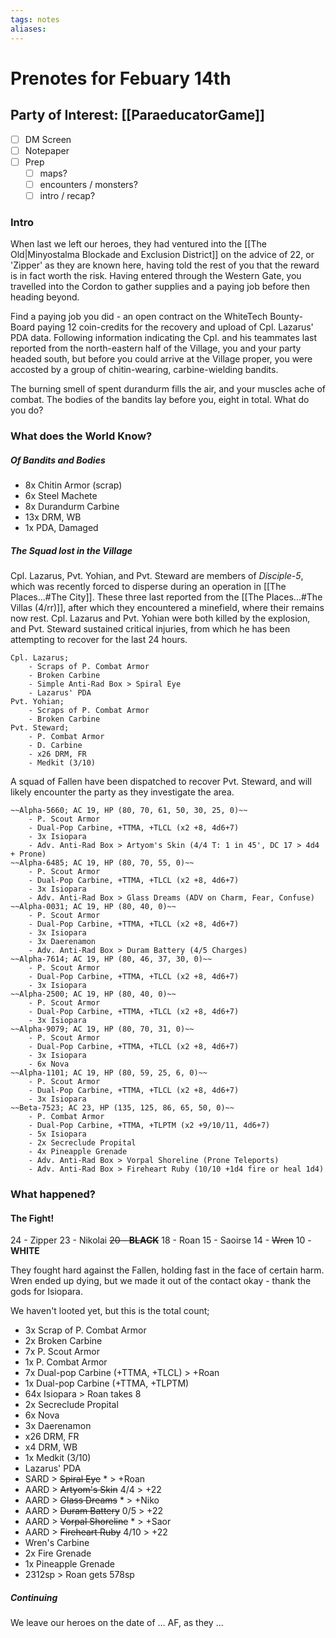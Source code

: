```yaml
---
tags: notes
aliases:
---
```


# Prenotes for Febuary 14th
## Party of Interest: [[ParaeducatorGame]]
- [ ] DM Screen
- [ ] Notepaper
- [ ] Prep
	- [ ] maps?
	- [ ] encounters / monsters?
	- [ ] intro / recap?

### Intro

When last we left our heroes, they had ventured into the [[The Old|Minyostalma Blockade and Exclusion District]] on the advice of 22, or 'Zipper' as they are known here, having told the rest of you that the reward is in fact worth the risk. Having entered through the Western Gate, you travelled into the Cordon to gather supplies and a paying job before then heading beyond.

Find a paying job you did - an open contract on the WhiteTech Bounty-Board paying 12 coin-credits for the recovery and upload of Cpl. Lazarus' PDA data. Following information indicating the Cpl. and his teammates last reported from the north-eastern half of the Village, you and your party headed south, but before you could arrive at the Village proper, you were accosted by a group of chitin-wearing, carbine-wielding bandits.

The burning smell of spent durandurm fills the air, and your muscles ache of combat. The bodies of the bandits lay before you, eight in total. What do you do?

### What does the World Know?
##### Of Bandits and Bodies
- 8x Chitin Armor (scrap)
- 6x Steel Machete
- 8x Durandurm Carbine
- 13x DRM, WB
- 1x PDA, Damaged

##### The Squad lost in the Village
Cpl. Lazarus, Pvt. Yohian, and Pvt. Steward are members of *Disciple-5*, which was recently forced to disperse during an operation in [[The Places...#The City]]. These three last reported from the [[The Places...#The Villas (4/rr)]], after which they encountered a minefield, where their remains now rest. Cpl. Lazarus and Pvt. Yohian were both killed by the explosion, and Pvt. Steward sustained critical injuries, from which he has been attempting to recover for the last 24 hours.

```
Cpl. Lazarus; 
	- Scraps of P. Combat Armor
	- Broken Carbine
	- Simple Anti-Rad Box > Spiral Eye
	- Lazarus' PDA
Pvt. Yohian;
	- Scraps of P. Combat Armor
	- Broken Carbine
Pvt. Steward;
	- P. Combat Armor
	- D. Carbine
	- x26 DRM, FR
	- Medkit (3/10)
```

A squad of Fallen have been dispatched to recover Pvt. Steward, and will likely encounter the party as they investigate the area.

```
~~Alpha-5660; AC 19, HP (80, 70, 61, 50, 30, 25, 0)~~
	- P. Scout Armor
	- Dual-Pop Carbine, +TTMA, +TLCL (x2 +8, 4d6+7)
	- 3x Isiopara
	- Adv. Anti-Rad Box > Artyom's Skin (4/4 T: 1 in 45', DC 17 > 4d4 + Prone)
~~Alpha-6485; AC 19, HP (80, 70, 55, 0)~~
	- P. Scout Armor
	- Dual-Pop Carbine, +TTMA, +TLCL (x2 +8, 4d6+7)
	- 3x Isiopara
	- Adv. Anti-Rad Box > Glass Dreams (ADV on Charm, Fear, Confuse)
~~Alpha-0031; AC 19, HP (80, 40, 0)~~
	- P. Scout Armor
	- Dual-Pop Carbine, +TTMA, +TLCL (x2 +8, 4d6+7)
	- 3x Isiopara
	- 3x Daerenamon
	- Adv. Anti-Rad Box > Duram Battery (4/5 Charges)
~~Alpha-7614; AC 19, HP (80, 46, 37, 30, 0)~~
	- P. Scout Armor
	- Dual-Pop Carbine, +TTMA, +TLCL (x2 +8, 4d6+7)
	- 3x Isiopara
~~Alpha-2500; AC 19, HP (80, 40, 0)~~
	- P. Scout Armor
	- Dual-Pop Carbine, +TTMA, +TLCL (x2 +8, 4d6+7)
	- 3x Isiopara
~~Alpha-9079; AC 19, HP (80, 70, 31, 0)~~
	- P. Scout Armor
	- Dual-Pop Carbine, +TTMA, +TLCL (x2 +8, 4d6+7)
	- 3x Isiopara
	- 6x Nova
~~Alpha-1101; AC 19, HP (80, 59, 25, 6, 0)~~
	- P. Scout Armor
	- Dual-Pop Carbine, +TTMA, +TLCL (x2 +8, 4d6+7)
	- 3x Isiopara
~~Beta-7523; AC 23, HP (135, 125, 86, 65, 50, 0)~~
	- P. Combat Armor
	- Dual-Pop Carbine, +TTMA, +TLPTM (x2 +9/10/11, 4d6+7)
	- 5x Isiopara
	- 2x Secreclude Propital
	- 4x Pineapple Grenade
	- Adv. Anti-Rad Box > Vorpal Shoreline (Prone Teleports)
	- Adv. Anti-Rad Box > Fireheart Ruby (10/10 +1d4 fire or heal 1d4)
```

### What happened?
#### The Fight!
24 - Zipper
23 - Nikolai
~~20 - **BLACK**~~
18 - Roan
15 - Saoirse
14 - ~~Wren~~
10 - **WHITE**

They fought hard against the Fallen, holding fast in the face of certain harm. Wren ended up dying, but we made it out of the contact okay - thank the gods for Isiopara.

We haven't looted yet, but this is the total count;

- 3x Scrap of P. Combat Armor
- 2x Broken Carbine
- 7x P. Scout Armor
- 1x P. Combat Armor
- 7x Dual-pop Carbine (+TTMA, +TLCL) > +Roan
- 1x Dual-pop Carbine (+TTMA, +TLPTM)
- 64x Isiopara > Roan takes 8
- 2x Secreclude Propital
- 6x Nova
- 3x Daerenamon
- x26 DRM, FR
- x4 DRM, WB
- 1x Medkit (3/10)
- Lazarus' PDA
- SARD > ~~Spiral Eye~~ * > +Roan
- AARD > ~~Artyom's Skin~~ 4/4 > +22
- AARD > ~~Glass Dreams~~ * > +Niko
- AARD > ~~Duram Battery~~ 0/5 > +22
- AARD > ~~Vorpal Shoreline~~ * > +Saor
- AARD > ~~Fireheart Ruby~~ 4/10 > +22
- Wren's Carbine
- 2x Fire Grenade
- 1x Pineapple Grenade
- 2312sp > Roan gets 578sp

##### Continuing


We leave our heroes on the date of ... AF, as they ...